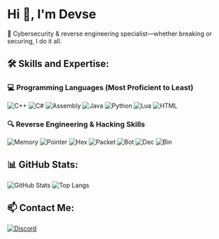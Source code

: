 # Hi 👋, I'm Devse  
🚀 Cybersecurity & reverse engineering specialist—whether breaking or securing, I do it all. 

## 🛠 Skills and Expertise:
### 💻 Programming Languages (Most Proficient to Least)
![C++](https://img.shields.io/badge/C++-00599C?style=for-the-badge&logo=cplusplus&logoColor=white)
![C#](https://img.shields.io/badge/C%23-239120?style=for-the-badge&logo=csharp&logoColor=white)
![Assembly](https://img.shields.io/badge/Assembly-525252?style=for-the-badge&logo=assemblyscript&logoColor=white)
![Java](https://img.shields.io/badge/Java-ED8B00?style=for-the-badge&logo=openjdk&logoColor=white)
![Python](https://img.shields.io/badge/Python-3776AB?style=for-the-badge&logo=python&logoColor=white)
![Lua](https://img.shields.io/badge/Lua-2C2D72?style=for-the-badge&logo=lua&logoColor=white)
![HTML](https://img.shields.io/badge/HTML5-E34F26?style=for-the-badge&logo=html5&logoColor=white)

### 🔍 Reverse Engineering & Hacking Skills
![Memory](https://img.shields.io/badge/Memory-ff0000?style=for-the-badge)
![Pointer](https://img.shields.io/badge/Pointer-ff6600?style=for-the-badge)
![Hex](https://img.shields.io/badge/Hex-ffcc00?style=for-the-badge)
![Packet](https://img.shields.io/badge/Packet-339933?style=for-the-badge)
![Bot](https://img.shields.io/badge/Bot-00ccff?style=for-the-badge)
![Dec](https://img.shields.io/badge/Dec-6600ff?style=for-the-badge)
![Bin](https://img.shields.io/badge/Bin-9933ff?style=for-the-badge)


## 📊 GitHub Stats:  
![GitHub Stats](https://github-readme-stats.vercel.app/api?username=Unknowre&show_icons=true&theme=gradient)
![Top Langs](https://github-readme-stats.vercel.app/api/top-langs/?username=Unknowre&layout=compact&theme=gradient)

## 📫 Contact Me:  
[![Discord](https://img.shields.io/badge/Discord-.editer-blue?style=for-the-badge&logo=discord)](https://discord.com/)  
